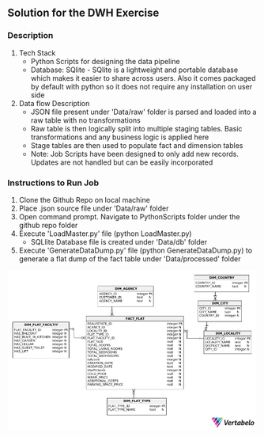 ## Solution for the DWH Exercise
### Description
1. Tech Stack
   * Python Scripts for designing the data pipeline
   * Database: SQlite - SQlite is a lightweight and portable database which makes it easier to share across users. Also it comes packaged by default with python so it does not require any installation on user side
2. Data flow Description
   * JSON file present under 'Data/raw' folder is parsed and loaded into a raw table with no transformations
   * Raw table is then logically split into multiple staging tables. Basic transformations and any business logic is applied here
   * Stage tables are then used to populate fact and dimension tables
   * Note: Job Scripts have been designed to only add new records. Updates are not handled but can be easily incorporated


### Instructions to Run Job
1. Clone the Github Repo on local machine
2. Place .json source file under 'Data/raw' folder
3. Open command prompt. Navigate to PythonScripts folder under the github repo folder
4. Execute 'LoadMaster.py' file (python LoadMaster.py)
   * SQLlite Database file is created under 'Data/db' folder
5. Execute 'GenerateDataDump.py' file (python GenerateDataDump.py) to generate a flat dump of the fact table under 'Data/processed' folder


![alt text](https://github.com/KaranPandit47/Spark_DWH_Soln/blob/master/DWH_Model.png)
